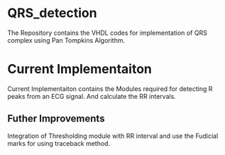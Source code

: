 # QRS_detection
The Repository contains the VHDL codes for implementation of QRS complex using Pan Tompkins Algorithm.
# Current Implementaiton
Current Implementaiton contains the Modules required for detecting R peaks from an ECG signal. And calculate the RR intervals.
## Futher Improvements
Integration of Thresholding module with RR interval and use the Fudicial marks for using traceback method.
